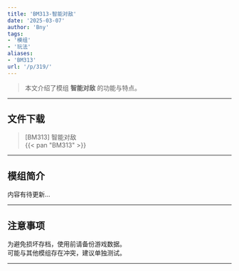 ```yaml
---
title: 'BM313-智能对敌'
date: '2025-03-07'
author: 'Bny'
tags:
- '模组'
- '玩法'
aliases:
- 'BM313'
url: '/p/319/'
---
```


> 本文介绍了模组 **智能对敌** 的功能与特点。

---

## 文件下载

> [BM313] 智能对敌  
{{< pan "BM313" >}}  

---

## 模组简介

>  
内容有待更新...  

---

## 注意事项

>  
为避免损坏存档，使用前请备份游戏数据。  
可能与其他模组存在冲突，建议单独测试。  

---

